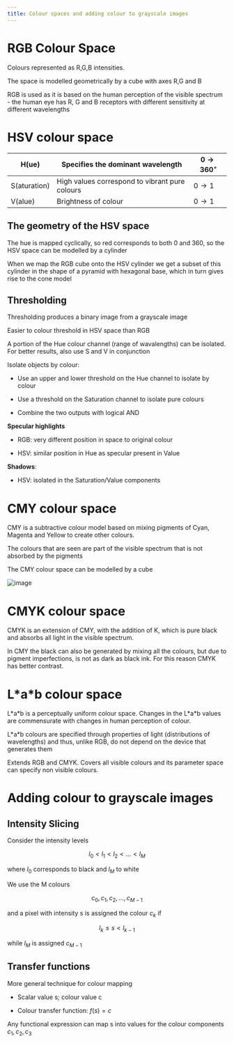 ```yaml
---
title: Colour spaces and adding colour to grayscale images
---
```


# RGB Colour Space

Colours represented as R,G,B intensities.

The space is modelled geometrically by a cube with axes R,G and B

RGB is used as it is based on the human perception of the visible
spectrum - the human eye has R, G and B receptors with different
sensitivity at different wavelengths

# HSV colour space

| H(ue)        | Specifies the dominant wavelength              | $0 \rightarrow 360^\circ$ |
| ------------ | ---------------------------------------------- | ------------------------- |
| S(aturation) | High values correspond to vibrant pure colours | $0\rightarrow 1$          |
| V(alue)      | Brightness of colour                           | $0\rightarrow 1$          |

## The geometry of the HSV space

The hue is mapped cyclically, so red corresponds to both 0 and 360, so
the HSV space can be modelled by a cylinder

When we map the RGB cube onto the HSV cylinder we get a subset of this
cylinder in the shape of a pyramid with hexagonal base, which in turn
gives rise to the cone model

## Thresholding

Thresholding produces a binary image from a grayscale image

Easier to colour threshold in HSV space than RGB

<Definition name="Colour slicing">
A portion of the Hue colour channel (range of wavalengths) can be isolated. For better results, also use S and V in conjunction
</Definition>

Isolate objects by colour:

- Use an upper and lower threshold on the Hue channel to isolate by
  colour

- Use a threshold on the Saturation channel to isolate pure colours

- Combine the two outputs with logical AND

**Specular highlights**

- RGB: very different position in space to original colour

- HSV: similar position in Hue as specular present in Value

**Shadows**:

- HSV: isolated in the Saturation/Value components

# CMY colour space

CMY is a subtractive colour model based on mixing pigments of Cyan,
Magenta and Yellow to create other colours.

The colours that are seen are part of the visible spectrum that is not
absorbed by the pigments

The CMY colour space can be modelled by a cube

![image](/img/Year_2/Software_Methodologies/Image_Processing/Colour_Spaces/CMY.png)

# CMYK colour space

CMYK is an extension of CMY, with the addition of K, which is pure black
and absorbs all light in the visible spectrum.

In CMY the black can also be generated by mixing all the colours, but
due to pigment imperfections, is not as dark as black ink. For this
reason CMYK has better contrast.

# L\*a\*b colour space

L\*a\*b is a perceptually uniform colour space. Changes in the L\*a\*b
values are commensurate with changes in human perception of colour.

L\*a\*b colours are specified through properties of light (distributions
of wavelengths) and thus, unlike RGB, do not depend on the device that
generates them

Extends RGB and CMYK. Covers all visible colours and its parameter space
can specify non visible colours.

# Adding colour to grayscale images

## Intensity Slicing

Consider the intensity levels

$$
l_0<l_1<l_2<...<l_M
$$

where $l_0$ corresponds to black and $l_M$ to white

We use the M colours

$$
c_0,c_1,c_2,...,c_{M-1}
$$

and a pixel with intensity s is assigned the colour $c_k$ if

$$
l_k\leqslant s<l_{k-1}
$$

while $l_M$ is assigned $c_{M-1}$

## Transfer functions

More general technique for colour mapping

- Scalar value s; colour value c

- Colour transfer function: $f(s)=c$

Any functional expression can map s into values for the colour
components $c_1,c_2,c_3$
